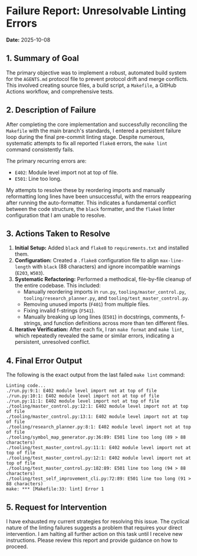 # Failure Report: Unresolvable Linting Errors

**Date:** 2025-10-08

## 1. Summary of Goal

The primary objective was to implement a robust, automated build system for the `AGENTS.md` protocol file to prevent protocol drift and merge conflicts. This involved creating source files, a build script, a `Makefile`, a GitHub Actions workflow, and comprehensive tests.

## 2. Description of Failure

After completing the core implementation and successfully reconciling the `Makefile` with the main branch's standards, I entered a persistent failure loop during the final pre-commit linting stage. Despite numerous, systematic attempts to fix all reported `flake8` errors, the `make lint` command consistently fails.

The primary recurring errors are:
- `E402`: Module level import not at top of file.
- `E501`: Line too long.

My attempts to resolve these by reordering imports and manually reformatting long lines have been unsuccessful, with the errors reappearing after running the auto-formatter. This indicates a fundamental conflict between the code structure, the `black` formatter, and the `flake8` linter configuration that I am unable to resolve.

## 3. Actions Taken to Resolve

1.  **Initial Setup:** Added `black` and `flake8` to `requirements.txt` and installed them.
2.  **Configuration:** Created a `.flake8` configuration file to align `max-line-length` with `black` (88 characters) and ignore incompatible warnings (`E203`, `W503`).
3.  **Systematic Refactoring:** Performed a methodical, file-by-file cleanup of the entire codebase. This included:
    *   Manually reordering imports in `run.py`, `tooling/master_control.py`, `tooling/research_planner.py`, and `tooling/test_master_control.py`.
    *   Removing unused imports (`F401`) from multiple files.
    *   Fixing invalid f-strings (`F541`).
    *   Manually breaking up long lines (`E501`) in docstrings, comments, f-strings, and function definitions across more than ten different files.
4.  **Iterative Verification:** After each fix, I ran `make format` and `make lint`, which repeatedly revealed the same or similar errors, indicating a persistent, unresolved conflict.

## 4. Final Error Output

The following is the exact output from the last failed `make lint` command:

```
Linting code...
./run.py:9:1: E402 module level import not at top of file
./run.py:10:1: E402 module level import not at top of file
./run.py:11:1: E402 module level import not at top of file
./tooling/master_control.py:12:1: E402 module level import not at top of file
./tooling/master_control.py:13:1: E402 module level import not at top of file
./tooling/research_planner.py:8:1: E402 module level import not at top of file
./tooling/symbol_map_generator.py:36:89: E501 line too long (89 > 88 characters)
./tooling/test_master_control.py:11:1: E402 module level import not at top of file
./tooling/test_master_control.py:12:1: E402 module level import not at top of file
./tooling/test_master_control.py:182:89: E501 line too long (94 > 88 characters)
./tooling/test_self_improvement_cli.py:72:89: E501 line too long (91 > 88 characters)
make: *** [Makefile:33: lint] Error 1
```

## 5. Request for Intervention

I have exhausted my current strategies for resolving this issue. The cyclical nature of the linting failures suggests a problem that requires your direct intervention. I am halting all further action on this task until I receive new instructions. Please review this report and provide guidance on how to proceed.